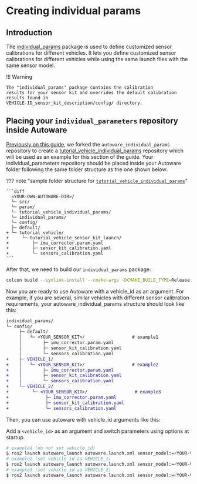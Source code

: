 # Creating individual params

## Introduction

The [individual_params](https://github.com/autowarefoundation/autoware_individual_params) package is used
to define customized sensor calibrations for different vehicles.
It lets
you define customized sensor calibrations for different vehicles
while using the same launch files with the same sensor model.

!!! Warning

    The "individual_params" package contains the calibration
    results for your sensor kit and overrides the default calibration results found in
    VEHICLE-ID_sensor_kit_description/config/ directory.

## Placing your `individual_parameters` repository inside Autoware

[Previously on this guide](../../creating-your-autoware-meta-repository/creating-autoware-meta-repository.md),
we forked the `autoware_individual_params` repository
to create a [tutorial_vehicle_individual_params](https://github.com/leo-drive/tutorial_vehicle_individual_params) repository
which will be used as an example for this section of the guide.
Your individual_parameters repository should be placed inside your Autoware folder following the same folder structure as the one shown below:

??? note "sample folder structure for [`tutorial_vehicle_individual_params`](https://github.com/leo-drive/tutorial_vehicle_individual_params)"

    ```diff
      <YOUR-OWN-AUTOWARE-DIR>/
      └─ src/
      └─ param/
      └─ tutorial_vehicle_individual_params/
      └─ individual_params/
      └─ config/
      ├─ default/
    + └─ tutorial_vehicle/
    +     └─ tutorial_vehicle_sensor_kit_launch/
    +         ├─ imu_corrector.param.yaml
    +         ├─ sensor_kit_calibration.yaml
    +         └─ sensors_calibration.yaml
    ```

After that, we need to build our `individual_params` package:

```bash
colcon build --symlink-install --cmake-args -DCMAKE_BUILD_TYPE=Release --packages-up-to individual_params
```

Now you are ready to use Autoware with a vehicle_id as an argument.
For example, if you are several, similar vehicles with different sensor calibration requirements,
your autoware_individual_params structure should look like this:

```diff
individual_params/
└─ config/
     ├─ default/
     │   └─ <YOUR_SENSOR_KIT>/                  # example1
     │        ├─ imu_corrector.param.yaml
     │        ├─ sensor_kit_calibration.yaml
     │        └─ sensors_calibration.yaml
+    ├─ VEHICLE_1/
+    │   └─ <YOUR_SENSOR_KIT>/                  # example2
+    │        ├─ imu_corrector.param.yaml
+    │        ├─ sensor_kit_calibration.yaml
+    │        └─ sensors_calibration.yaml
+    └─ VEHICLE_2/
+         └─ <YOUR_SENSOR_KIT>/                  # example3
+              ├─ imu_corrector.param.yaml
+              ├─ sensor_kit_calibration.yaml
+              └─ sensors_calibration.yaml
```

Then, you can use autoware with vehicle_id arguments like this:

Add a `<vehicle_id>` as an argument and switch parameters using options at startup.

```bash
# example1 (do not set vehicle_id)
$ ros2 launch autoware_launch autoware.launch.xml sensor_model:=<YOUR-VEHICLE-NAME>_sensor_kit vehicle_model:=<YOUR-VEHICLE-NAME>_vehicle
# example2 (set vehicle_id as VEHICLE_1)
$ ros2 launch autoware_launch autoware.launch.xml sensor_model:=<YOUR-VEHICLE-NAME>_sensor_kit vehicle_model:=<YOUR-VEHICLE-NAME>_vehicle vehicle_id:=VEHICLE_1
# example3 (set vehicle_id as VEHICLE_2)
$ ros2 launch autoware_launch autoware.launch.xml sensor_model:=<YOUR-VEHICLE-NAME>_sensor_kit vehicle_model:=<YOUR-VEHICLE-NAME>_vehicle vehicle_id:=VEHICLE_2
```
